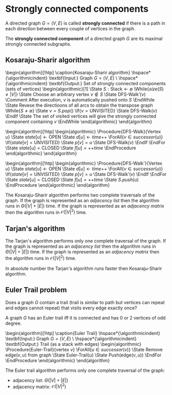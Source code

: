 # Strongly connected components

A directed graph $G = (V, E)$ is called **strongly connected** if there is a path in each direction between every couple of vertices in the graph.

The **strongly connected component** of a directed graph $G$ are its maximal strongly connected subgraphs.

## Kosaraju-Sharir algorithm

\begin{algorithm}[!htp]
\caption{Kosaraju-Sharir algorithm}
\hspace*{\algorithmicindent} \textbf{Input:} Graph $G = (V, E)$ \\
\hspace*{\algorithmicindent} \textbf{Output:} Set of strongly connected components (sets of vertices)
\begin{algorithmic}[1]
\State $S: \mathrm{Stack} \gets \emptyset$
\While{$size(S) \ne |V|$}
    \State Choose an arbitrary vertex $v \notin S$
    \State $\text{DFS-Walk'}(v)$ \Comment After execution, $v$ is automatically pushed onto $S$
\EndWhile
\State Revese the directioons of all arcs to obtain the transpose graph
\While{$S \ne \emptyset$}
    \State $v = S.pop()$
    \If{$v = \text{UNVISITED}$}
        \State DFS-Walk($v$)
    \EndIf
    \State The set of visited vertices will give the strongly connected component containing $v$
\EndWhile
\end{algorithmic}
\end{algorithm}

\begin{algorithm}[!htp]
\begin{algorithmic}
\Procedure{DFS-Walk}{Vertex $u$}
    \State $state[u] \gets \mathrm{OPEN}$
    \State $d[u] \gets time\mathrm{++}$
    \ForAll{$v \in successor(u)$}
        \If{$state[v] = \mathrm{UNVISITED}$}
            \State $p[v] = u$
            \State $\text{DFS-Walk}(v)$
        \EndIf
    \EndFor
    \State $state[u] = \mathrm{CLOSED}$
    \State $f[u] = \mathrm{++}time$
\EndProcedure
\end{algorithmic}
\end{algorithm}

\begin{algorithm}[!htp]
\begin{algorithmic}
\Procedure{DFS-Walk'}{Vertex $u$}
    \State $state[u] \gets \mathrm{OPEN}$
    \State $d[u] \gets time\mathrm{++}$
    \ForAll{$v \in successor(u)$}
        \If{$state[v] = \mathrm{UNVISITED}$}
            \State $p[v] = u$
            \State $\text{DFS-Walk'}(v)$
        \EndIf
    \EndFor
    \State $state[u] = \mathrm{CLOSED}$
    \State $f[u] = \mathrm{++}time$
    \State $S.push(u)$
\EndProcedure
\end{algorithmic}
\end{algorithm}

The Kosaraju-Sharir algorithm performs two complete traversals of the graph. If the graph is represented as an *adjacency list* then the algorithm runs in $\Theta(|V| + |E|)$ time. If the graph is represented as an *adjacency matrix* then the algorithm runs in $\mathcal{O}(|V|^2)$ time.

## Tarjan's algorithm

The Tarjan's algorithm performs only one complete traversal of the graph. If the graph is represented as an *adjacency list* then the algorithm runs in $\Theta(|V| + |E|)$ time. If the graph is represented as an *adjacency matrix* then the algorithm runs in $\mathcal{O}(|V|^2)$ time.

In absolute number the Tarjan's algorithm runs faster then Kosaraju-Sharir algorithm.

## Euler Trail problem

Does a graph $G$ contain a trail (trail is similar to path but vertices can repeat and edges cannot repeat) that visits every edge exactly once?

A graph $G$ has an Euler trail iff it is connected and has 0 or 2 vertices of odd degree.

\begin{algorithm}[!htp]
\caption{Euler Trail}
\hspace*{\algorithmicindent} \textbf{Input:} Graph $G = (V, E)$ \\
\hspace*{\algorithmicindent} \textbf{Output:} Trail (as a stack with edges)
\begin{algorithmic}
\Procedure{Euler-Trail}{vertex $v$}
\ForAll{$u \in successor(v)$}
    \State Remove edge$(v, u)$ from graph
    \State Euler-Trail($u$)
    \State Push(edge($v, u$))
\EndFor
\EndProcedure
\end{algorithmic}
\end{algorithm}

The Euler trail algorithm performs only one complete traversal of the graph:

* adjacency list: $\Theta(|V| + |E|)$
* adjacency matrix: $\mathcal{O}(|V|^2)$
